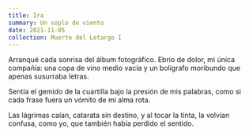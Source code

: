 ```yaml
---
title: Ira
summary: Un soplo de viento
date: 2021-11-05
collection: Muerte del Letargo I
---
```


Arranqué cada sonrisa
del álbum fotográfico.
Ebrio de dolor,
mi única compañía:
una copa de vino medio vacía
y un bolígrafo moribundo
que apenas susurraba letras.

Sentía el gemido de la cuartilla
bajo la presión de mis palabras,
como si cada frase
fuera un vómito de mi alma rota.

Las lágrimas caían,
catarata sin destino,
y al tocar la tinta,
la volvían confusa,
como yo,
que también había perdido el sentido.